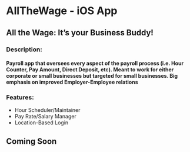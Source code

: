 # AllTheWage - iOS App
## All the Wage: It’s your Business Buddy!
### Description:
#### Payroll app that oversees every aspect of the payroll process (i.e. Hour Counter, Pay Amount, Direct Deposit, etc). Meant to work for either corporate or small businesses but targeted for small businesses. Big emphasis on improved Employer-Employee relations

### Features:
* Hour Scheduler/Maintainer
* Pay Rate/Salary Manager
* Location-Based Login

## Coming Soon



